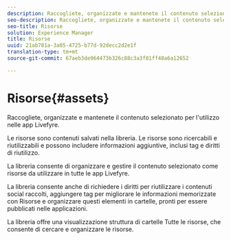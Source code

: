 ```yaml
---
description: Raccogliete, organizzate e mantenete il contenuto selezionato per l'utilizzo nelle app Livefyre.
seo-description: Raccogliete, organizzate e mantenete il contenuto selezionato per l'utilizzo nelle app Livefyre.
seo-title: Risorse
solution: Experience Manager
title: Risorse
uuid: 21ab781a-3a05-4725-b77d-92decc2d2e1f
translation-type: tm+mt
source-git-commit: 67aeb3de964473b326c88c3a3f81ff48a6a12652

---
```



# Risorse{#assets}

Raccogliete, organizzate e mantenete il contenuto selezionato per l'utilizzo nelle app Livefyre.

Le risorse sono contenuti salvati nella libreria. Le risorse sono ricercabili e riutilizzabili e possono includere informazioni aggiuntive, inclusi tag e diritti di riutilizzo.

La libreria consente di organizzare e gestire il contenuto selezionato come risorse da utilizzare in tutte le app Livefyre.

La libreria consente anche di richiedere i diritti per riutilizzare i contenuti social raccolti, aggiungere tag per migliorare le informazioni memorizzate con Risorse e organizzare questi elementi in cartelle, pronti per essere pubblicati nelle applicazioni.

La libreria offre una visualizzazione struttura di cartelle Tutte le risorse, che consente di cercare e organizzare le risorse.
